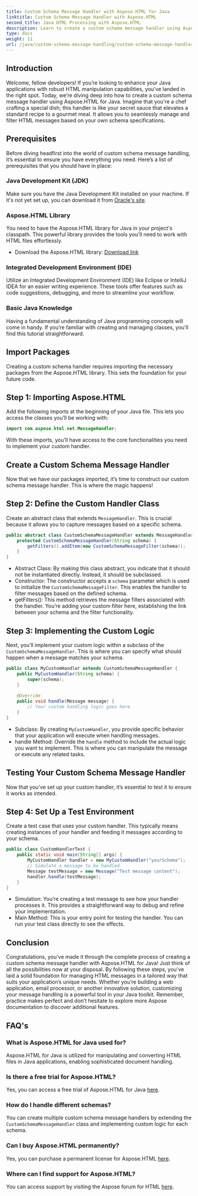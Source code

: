 ```yaml
---
title: Custom Schema Message Handler with Aspose.HTML for Java
linktitle: Custom Schema Message Handler with Aspose.HTML
second_title: Java HTML Processing with Aspose.HTML
description: Learn to create a custom schema message handler using Aspose.HTML for Java. This tutorial guides you step-by-step through the process.
type: docs
weight: 11
url: /java/custom-schema-message-handling/custom-schema-message-handler/
---
```

## Introduction
Welcome, fellow developers! If you’re looking to enhance your Java applications with robust HTML manipulation capabilities, you’ve landed in the right spot. Today, we’re diving deep into how to create a custom schema message handler using Aspose.HTML for Java. Imagine that you're a chef crafting a special dish; this handler is like your secret sauce that elevates a standard recipe to a gourmet meal. It allows you to seamlessly manage and filter HTML messages based on your own schema specifications.
## Prerequisites
Before diving headfirst into the world of custom schema message handling, it’s essential to ensure you have everything you need. Here’s a list of prerequisites that you should have in place:
### Java Development Kit (JDK)
Make sure you have the Java Development Kit installed on your machine. If it's not yet set up, you can download it from [Oracle's site](https://www.oracle.com/java/technologies/javase-jdk11-downloads.html).
### Aspose.HTML Library
You need to have the Aspose.HTML library for Java in your project's classpath. This powerful library provides the tools you'll need to work with HTML files effortlessly.
- Download the Aspose.HTML library: [Download link](https://releases.aspose.com/html/java/)
### Integrated Development Environment (IDE)
Utilize an Integrated Development Environment (IDE) like Eclipse or IntelliJ IDEA for an easier writing experience. These tools offer features such as code suggestions, debugging, and more to streamline your workflow.
### Basic Java Knowledge
Having a fundamental understanding of Java programming concepts will come in handy. If you’re familiar with creating and managing classes, you’ll find this tutorial straightforward.
## Import Packages
Creating a custom schema handler requires importing the necessary packages from the Aspose.HTML library. This sets the foundation for your future code.
## Step 1: Importing Aspose.HTML
Add the following imports at the beginning of your Java file. This lets you access the classes you’ll be working with:
```java
import com.aspose.html.net.MessageHandler;
```
With these imports, you’ll have access to the core functionalities you need to implement your custom handler.
## Create a Custom Schema Message Handler
Now that we have our packages imported, it’s time to construct our custom schema message handler. This is where the magic happens!
## Step 2: Define the Custom Handler Class
Create an abstract class that extends `MessageHandler`. This is crucial because it allows you to capture messages based on a specific schema.
```java
public abstract class CustomSchemaMessageHandler extends MessageHandler {
    protected CustomSchemaMessageHandler(String schema) {
        getFilters().addItem(new CustomSchemaMessageFilter(schema));
    }
}
```

- Abstract Class: By making this class abstract, you indicate that it should not be instantiated directly. Instead, it should be subclassed.
- Constructor: The constructor accepts a `schema` parameter which is used to initialize the `CustomSchemaMessageFilter`. This enables the handler to filter messages based on the defined schema.
- getFilters(): This method retrieves the message filters associated with the handler. You’re adding your custom filter here, establishing the link between your schema and the filter functionality.
## Step 3: Implementing the Custom Logic
Next, you’ll implement your custom logic within a subclass of the `CustomSchemaMessageHandler`. This is where you can specify what should happen when a message matches your schema. 
```java
public class MyCustomHandler extends CustomSchemaMessageHandler {
    public MyCustomHandler(String schema) {
        super(schema);
    }
    
    @Override
    public void handle(Message message) {
        // Your custom handling logic goes here
    }
}
```

- Subclass: By creating `MyCustomHandler`, you provide specific behavior that your application will execute when handling messages.
- handle Method: Override the `handle` method to include the actual logic you want to implement. This is where you can manipulate the message or execute any related tasks.
## Testing Your Custom Schema Message Handler
Now that you’ve set up your custom handler, it’s essential to test it to ensure it works as intended.
## Step 4: Set Up a Test Environment
Create a test case that uses your custom handler. This typically means creating instances of your handler and feeding it messages according to your schema.
```java
public class CustomHandlerTest {
    public static void main(String[] args) {
        MyCustomHandler handler = new MyCustomHandler("yourSchema");
        // Simulate a message to be handled
        Message testMessage = new Message("Test message content");
        handler.handle(testMessage);
    }
}
```

- Simulation: You’re creating a test message to see how your handler processes it. This provides a straightforward way to debug and refine your implementation.
- Main Method: This is your entry point for testing the handler. You can run your test class directly to see the effects.

## Conclusion
Congratulations, you’ve made it through the complete process of creating a custom schema message handler with Aspose.HTML for Java! Just think of all the possibilities now at your disposal. By following these steps, you’ve laid a solid foundation for managing HTML messages in a tailored way that suits your application’s unique needs.
Whether you’re building a web application, email processor, or another innovative solution, customizing your message handling is a powerful tool in your Java toolkit. Remember, practice makes perfect and don’t hesitate to explore more Aspose documentation to discover additional features.
## FAQ's
### What is Aspose.HTML for Java used for?
Aspose.HTML for Java is utilized for manipulating and converting HTML files in Java applications, enabling sophisticated document handling.
### Is there a free trial for Aspose.HTML?
Yes, you can access a free trial of Aspose.HTML for Java [here](https://releases.aspose.com/).
### How do I handle different schemas?
You can create multiple custom schema message handlers by extending the `CustomSchemaMessageHandler` class and implementing custom logic for each schema.
### Can I buy Aspose.HTML permanently?
Yes, you can purchase a permanent license for Aspose.HTML [here](https://purchase.aspose.com/buy).
### Where can I find support for Aspose.HTML?
You can access support by visiting the Aspose forum for HTML [here](https://forum.aspose.com/c/html/29).
